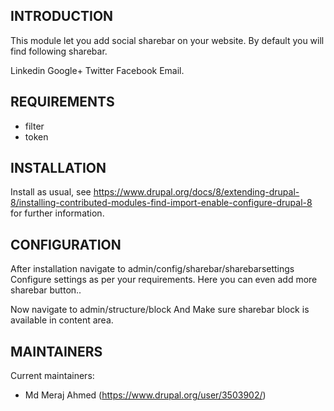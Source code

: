 INTRODUCTION
------------
 
This module let you add social sharebar on your website. 
By default you will find following sharebar.

Linkedin
Google+
Twitter
Facebook
Email.

REQUIREMENTS 
------------

 - filter
 - token
 
INSTALLATION
------------

Install as usual, see
https://www.drupal.org/docs/8/extending-drupal-8/installing-contributed-modules-find-import-enable-configure-drupal-8 
for further information.

CONFIGURATION
------------

After installation navigate to admin/config/sharebar/sharebarsettings
Configure settings as per your requirements.
Here you can even add more sharebar button..

Now navigate to admin/structure/block
And Make sure sharebar block is available in content area.


MAINTAINERS
-----------

Current maintainers:

 * Md Meraj Ahmed (https://www.drupal.org/user/3503902/)
